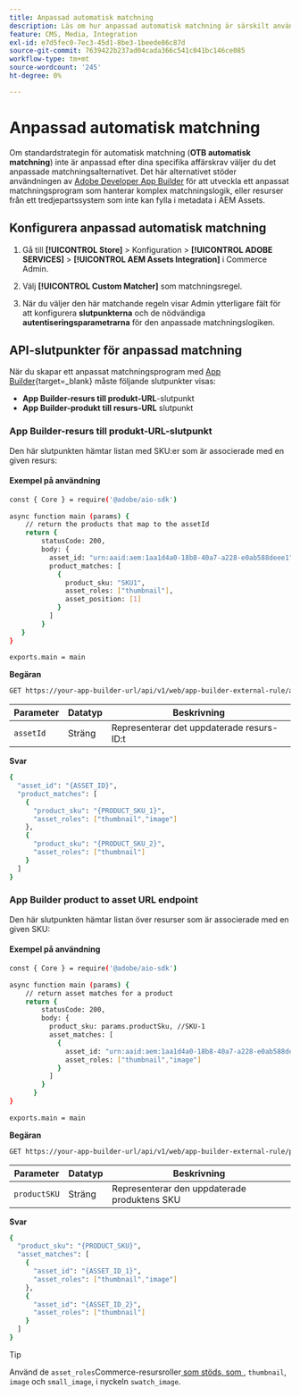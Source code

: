 ```yaml
---
title: Anpassad automatisk matchning
description: Läs om hur anpassad automatisk matchning är särskilt användbar för handlare med komplex matchningslogik eller de som förlitar sig på ett tredjepartssystem som inte kan fylla i metadata i AEM Assets.
feature: CMS, Media, Integration
exl-id: e7d5fec0-7ec3-45d1-8be3-1beede86c87d
source-git-commit: 7639422b237ad04cada366c541c041bc146ce085
workflow-type: tm+mt
source-wordcount: '245'
ht-degree: 0%

---
```


# Anpassad automatisk matchning

Om standardstrategin för automatisk matchning (**OTB automatisk matchning**) inte är anpassad efter dina specifika affärskrav väljer du det anpassade matchningsalternativet. Det här alternativet stöder användningen av [Adobe Developer App Builder](https://experienceleague.adobe.com/sv/docs/commerce-learn/tutorials/adobe-developer-app-builder/introduction-to-app-builder) för att utveckla ett anpassat matchningsprogram som hanterar komplex matchningslogik, eller resurser från ett tredjepartssystem som inte kan fylla i metadata i AEM Assets.

## Konfigurera anpassad automatisk matchning

1. Gå till **[!UICONTROL Store]** > Konfiguration > **[!UICONTROL ADOBE SERVICES]** > **[!UICONTROL AEM Assets Integration]** i Commerce Admin.

1. Välj **[!UICONTROL Custom Matcher]** som matchningsregel.

1. När du väljer den här matchande regeln visar Admin ytterligare fält för att konfigurera **slutpunkterna** och de nödvändiga **autentiseringsparametrarna** för den anpassade matchningslogiken.

## API-slutpunkter för anpassad matchning

När du skapar ett anpassat matchningsprogram med [App Builder](https://experienceleague.adobe.com/sv/docs/commerce-learn/tutorials/adobe-developer-app-builder/introduction-to-app-builder){target=_blank} måste följande slutpunkter visas:

* **App Builder-resurs till produkt-URL**-slutpunkt
* **App Builder-produkt till resurs-URL** slutpunkt

### App Builder-resurs till produkt-URL-slutpunkt

Den här slutpunkten hämtar listan med SKU:er som är associerade med en given resurs:

#### Exempel på användning

```bash
const { Core } = require('@adobe/aio-sdk')
 
async function main (params) {
    // return the products that map to the assetId
    return {
        statusCode: 200,
        body: {
          asset_id: "urn:aaid:aem:1aa1d4a0-18b8-40a7-a228-e0ab588deee1",
          product_matches: [
            {
              product_sku: "SKU1",
              asset_roles: ["thumbnail"],
              asset_position: [1]
            }
          ]
        }
   }
}
 
exports.main = main
```

**Begäran**

```bash
GET https://your-app-builder-url/api/v1/web/app-builder-external-rule/asset-to-product
```

| Parameter | Datatyp | Beskrivning |
| --- | --- | --- |
| `assetId` | Sträng | Representerar det uppdaterade resurs-ID:t |

**Svar**

```bash
{
  "asset_id": "{ASSET_ID}",
  "product_matches": [
    {
      "product_sku": "{PRODUCT_SKU_1}",
      "asset_roles": ["thumbnail","image"]
    },
    {
      "product_sku": "{PRODUCT_SKU_2}",
      "asset_roles": ["thumbnail"]
    }
  ]
}
```

### App Builder product to asset URL endpoint

Den här slutpunkten hämtar listan över resurser som är associerade med en given SKU:

#### Exempel på användning

```bash
const { Core } = require('@adobe/aio-sdk')
 
async function main (params) {
    // return asset matches for a product
    return {
        statusCode: 200,
        body: {
          product_sku: params.productSku, //SKU-1
          asset_matches: [
            {
              asset_id: "urn:aaid:aem:1aa1d4a0-18b8-40a7-a228-e0ab588deee1",
              asset_roles: ["thumbnail","image"]
            }
          ]
        }
      }
}
 
exports.main = main
```

**Begäran**

```bash
GET https://your-app-builder-url/api/v1/web/app-builder-external-rule/product-to-asset
```

| Parameter | Datatyp | Beskrivning |
| --- | --- | --- |
| `productSKU` | Sträng | Representerar den uppdaterade produktens SKU |

**Svar**

```bash
{
  "product_sku": "{PRODUCT_SKU}",
  "asset_matches": [
    {
      "asset_id": "{ASSET_ID_1}",
      "asset_roles": ["thumbnail","image"]
    },
    {
      "asset_id": "{ASSET_ID_2}",
      "asset_roles": ["thumbnail"]
    }
  ]
}
```

>[!TIP]
>
> Använd de `asset_roles`Commerce-resursroller[ som stöds, som ](https://experienceleague.adobe.com/sv/docs/commerce-admin/catalog/products/digital-assets/product-image#image-roles), `thumbnail`, `image` och `small_image`, i nyckeln `swatch_image`.
